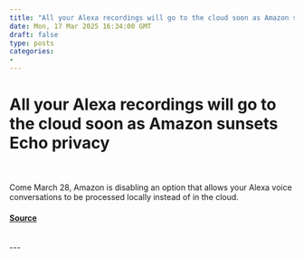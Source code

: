 ```yaml
---
title: "All your Alexa recordings will go to the cloud soon as Amazon sunsets Echo privacy"
date: Mon, 17 Mar 2025 16:34:00 GMT
draft: false
type: posts
categories: 
- 
---
```

# All your Alexa recordings will go to the cloud soon as Amazon sunsets Echo privacy

<br/>

<br/>
Come March 28, Amazon is disabling an option that allows your Alexa voice conversations to be processed locally instead of in the cloud.

#### [Source](https://www.zdnet.com/article/all-your-alexa-recordings-will-go-to-the-cloud-soon-as-amazon-sunsets-echo-privacy/)

<br/>
---
